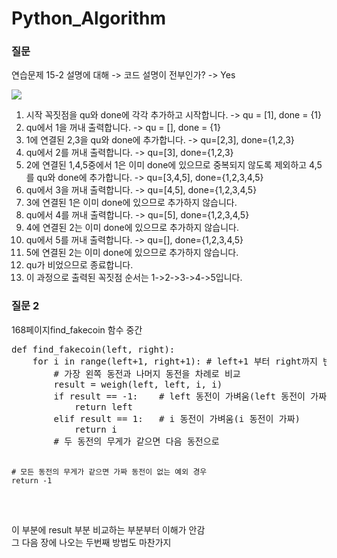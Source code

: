 # Python_Algorithm
<h3>질문</h3>
<p> 연습문제 15-2 설명에 대해 -> 코드 설명이 전부인가? -> Yes </p>
<img src="https://user-images.githubusercontent.com/59468442/105175209-f4fdd600-5b66-11eb-8efe-a4a594bb7789.png" />
<p>
<ol>
    <li>시작 꼭짓점을 qu와 done에 각각 추가하고 시작합니다. -> qu = [1], done = {1}</li>
    <li>qu에서 1을 꺼내 출력합니다. -> qu = [], done = {1}</li>
    <li>1에 연결된 2,3을 qu와 done에 추가합니다. -> qu=[2,3], done={1,2,3}</li>
    <li>qu에서 2를 꺼내 출력합니다. -> qu=[3], done={1,2,3}</li>
    <li>2에 연결된 1,4,5중에서 1은 이미 done에 있으므로 중복되지 않도록 제외하고 4,5를 qu와 done에 추가합니다. -> qu=[3,4,5], done={1,2,3,4,5}</li>
    <li>qu에서 3을 꺼내 출력합니다. -> qu=[4,5], done={1,2,3,4,5}</li>
    <li>3에 연결된 1은 이미 done에 있으므로 추가하지 않습니다.</li>
    <li>qu에서 4를 꺼내 출력합니다. -> qu=[5], done={1,2,3,4,5}</li>
    <li>4에 연결된 2는 이미 done에 있으므로 추가하지 않습니다.</li>
    <li>qu에서 5를 꺼내 출력합니다. -> qu=[], done={1,2,3,4,5}</li>
    <li>5에 연결된 2는 이미 done에 있으므로 추가하지 않습니다.</li>
    <li>qu가 비었으므로 종료합니다.</li>
    <li>이 과정으로 출력된 꼭짓점 순서는 1->2->3->4->5입니다.</li>
</ol>
</p>

<h3> 질문 2 </h3>
168페이지find_fakecoin 함수 중간
<pre>
def find_fakecoin(left, right):
    for i in range(left+1, right+1): # left+1 부터 right까지 반복
        # 가장 왼쪽 동전과 나머지 동전을 차례로 비교
        result = weigh(left, left, i, i)
        if result == -1:    # left 동전이 가벼움(left 동전이 가짜)
            return left
        elif result == 1:   # i 동전이 가벼움(i 동전이 가짜)
            return i
        # 두 동전의 무게가 같으면 다음 동전으로
    
    # 모든 동전의 무게가 같으면 가짜 동전이 없는 예외 경우
    return -1
</pre>
<br />
이 부분에 result 부분 비교하는 부분부터 이해가 안감 <br/>
그 다음 장에 나오는 두번째 방법도 마찬가지
